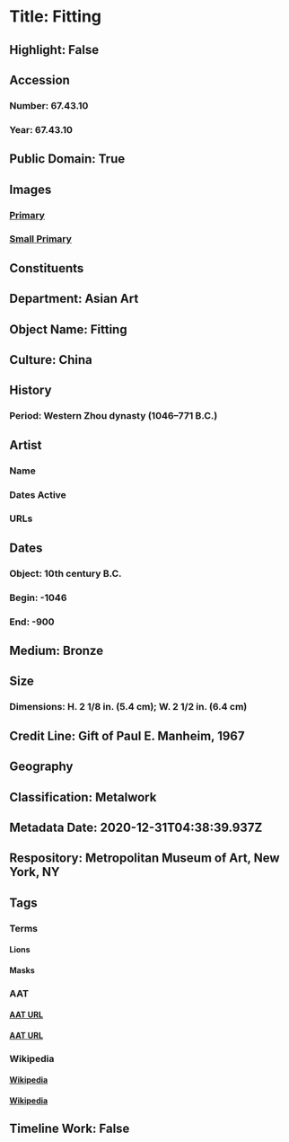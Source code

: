 # Title: Fitting
## Highlight: False
## Accession
### Number: 67.43.10
### Year: 67.43.10
## Public Domain: True
## Images
### [Primary](https://images.metmuseum.org/CRDImages/as/original/DP167747.jpg)
### [Small Primary](https://images.metmuseum.org/CRDImages/as/web-large/DP167747.jpg)
## Constituents
## Department: Asian Art
## Object Name: Fitting
## Culture: China
## History
### Period: Western Zhou dynasty (1046–771 B.C.)
## Artist
### Name
### Dates Active
### URLs
## Dates
### Object: 10th century B.C.
### Begin: -1046
### End: -900
## Medium: Bronze
## Size
### Dimensions: H. 2 1/8 in. (5.4 cm); W. 2 1/2 in. (6.4 cm)
## Credit Line: Gift of Paul E. Manheim, 1967
## Geography
## Classification: Metalwork
## Metadata Date: 2020-12-31T04:38:39.937Z
## Respository: Metropolitan Museum of Art, New York, NY
## Tags
### Terms
#### Lions
#### Masks
### AAT
#### [AAT URL](http://vocab.getty.edu/page/aat/300310388)
#### [AAT URL](http://vocab.getty.edu/page/aat/300262834)
### Wikipedia
#### [Wikipedia]()
#### [Wikipedia]()
## Timeline Work: False